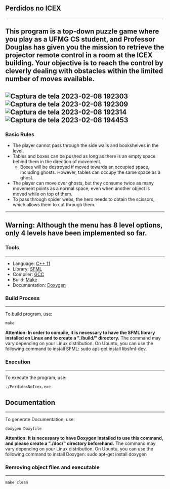 ## **Perdidos no ICEX**
---
This program is a top-down puzzle game where you play as a UFMG CS student, and Professor Douglas has given you the mission to retrieve the projector remote control in a room at the ICEX building. Your objective is to reach the control by cleverly dealing with obstacles within the limited number of moves available.
---
![Captura de tela 2023-02-08 192303](https://user-images.githubusercontent.com/111889654/217664809-b94a208c-9110-4ceb-8ed7-b64c6cd16129.png)
![Captura de tela 2023-02-08 192309](https://user-images.githubusercontent.com/111889654/217664930-d5c2602e-0eed-4c5b-b527-e09430a26569.png)
![Captura de tela 2023-02-08 192314](https://user-images.githubusercontent.com/111889654/217664964-ee4e9898-aa08-45d1-91e5-a30f82d58dbc.png)
![Captura de tela 2023-02-08 194453](https://user-images.githubusercontent.com/111889654/217668309-ee541c01-1ac8-4f07-aa62-02c36ee55475.png)
---
### Basic Rules
* The player cannot pass through the side walls and bookshelves in the level.
* Tables and boxes can be pushed as long as there is an empty space behind them in the direction of movement.
  * Boxes will be destroyed if moved towards an occupied space, including ghosts. However, tables can occupy the same space as a ghost.
* The player can move over ghosts, but they consume twice as many movement points as a normal space, even when another object is moved while on top of them.
* To pass through spider webs, the hero needs to obtain the scissors, which allows them to cut through them.
---
**Warning:** 
Although the menu has 8 level options, only 4 levels have been implemented so far.
---
### **Tools** 
---
- Language: [C++ 11](https://cplusplus.com/doc/)
- Library: [SFML](https://www.sfml-dev.org/)
- Compiler: [GCC](https://gcc.gnu.org/)
- Build: [Make](https://www.gnu.org/software/make/)
- Documentation: [Doxygen](https://doxygen.nl/)


### **Build Process**
---
To build program, use:

    make
**Attention: In order to compile, it is necessary to have the SFML library installed on Linux and to create a "./build/" directory.** The command may vary depending on your Linux distribution. On Ubuntu, you can use the following command to install SFML: sudo apt-get install libsfml-dev.

### **Execution**
---
To execute the program, use:

    ./PerdidosNoIcex.exe

## **Documentation**
---
To generate Documentation, use:

    doxygen Doxyfile
**Attention: It is necessary to have Doxygen installed to use this command, and please create a "./doc/" directory beforehand.** The command may vary depending on your Linux distribution. On Ubuntu, you can use the following command to install Doxygen: sudo apt-get install doxygen

### **Removing object files and executable**
---
    make clean
